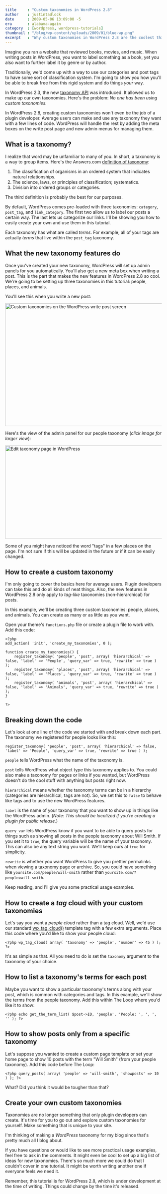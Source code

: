 ```yaml
---
title     : "Custom taxonomies in WordPress 2.8"
author    : justintadlock
date      : 2009-05-06 13:09:00 -5
era       : alabama-again
category  : [wordpress, wordpress-tutorials]
thumbnail : "/blog/wp-content/uploads/2009/01/blue-wp.png"
excerpt   : "Why custom taxonomies in WordPress 2.8 are the coolest thing since sliced bread and how you can easily create your own."
---
```


Imagine you ran a website that reviewed books, movies, and music.  When writing posts in WordPress, you want to label something as a book, yet you also want to further label it by genre or by author.

Traditionally, we'd come up with a way to use our categories and post tags to have some sort of classification system.  I'm going to show you how you'll be able to break free from this rigid system and do things <em>your</em> way.

In WordPress 2.3, the new <a href="http://boren.nu/archives/2007/08/26/wordpress-23-taxonomy-schema/" title="WordPress 2.3 taxonomy schema">taxonomy API</a> was introduced.  It allowed us to make up our own taxonomies.  Here's the problem:  <em>No one has been using custom taxonomies.</em>

In WordPress 2.8, creating custom taxonomies won't even be the job of a plugin developer.  Average users can make and use any taxonomy they want with a few lines of code.  WordPress will handle the rest by adding the meta boxes on the write post page and new admin menus for managing them.

<h2>What is a taxonomy?</h2>

I realize that word may be unfamiliar to many of you.  In short, a taxonomy is a way to group items.  Here's the Answers.com <a href="http://www.answers.com/topic/taxonomy" title="Taxonomy">definition of taxonomy</a>:

<ol>
	<li>The classification of organisms in an ordered system that indicates natural relationships.</li>
	<li>The science, laws, or principles of classification; systematics.</li>
	<li>Division into ordered groups or categories.</li>
</ol>

The third definition is probably the best for our purposes.

By default, WordPress comes pre-loaded with three taxonomies: <code>category</code>, <code>post_tag</code>, and <code>link_category</code>.  The first two allow us to label our posts a certain way.  The last lets us categorize our links.  I'll be showing you how to easily create your own and use them in this tutorial.

Each taxonomy has what are called <em>terms</em>.  For example, all of your tags are actually <em>terms</em> that live within the <code>post_tag</code> taxonomy.

<h2>What the new taxonomy features do</h2>

Once you've created your new taxonomy, WordPress will set up admin panels for you automatically.  You'll also get a new meta box when writing a post.  This is the part that makes the new features in WordPress 2.8 so cool.  We're going to be setting up three taxonomies in this tutorial: people, places, and animals.

You'll see this when you write a new post:

<img src="http://justintadlock.com/blog/wp-content/uploads/2009/05/taxonomies-write-post.png" alt="Custom taxonomies on the WordPress write post screen" title="Custom taxonomies on the WordPress write post screen" width="600" height="393" class="aligncenter size-full wp-image-1655" />

Here's the view of the admin panel for our people taxonomy (<em>click image for larger view</em>):

<a href="http://justintadlock.com/blog/wp-content/uploads/2009/05/taxonomy-edit-large.png" title="Full view of the edit taxonomy page in WordPress"><img src="http://justintadlock.com/blog/wp-content/uploads/2009/05/edit-taxonomy.png" alt="Edit taxonomy page in WordPress" title="Edit taxonomy page in WordPress" width="600" height="299" class="aligncenter size-full wp-image-1658" /></a>

Some of you might have noticed the word "tags" in a few places on the page.  I'm not sure if this will be updated in the future or if it can be easily changed.

<h2>How to create a custom taxonomy</h2>

I'm only going to cover the basics here for average users.  Plugin developers can take this and do all kinds of neat things.  Also, the new features in WordPress 2.8 only apply to <em>tag-like</em> taxonomies (non-hierarchical) for posts.

In this example, we'll be creating three custom taxonomies: people, places, and animals.  You can create as many or as little as you want.

Open your theme's <code>functions.php</code> file or create a plugin file to work with.  Add this code:

<pre><code>&lt;?php
add_action( 'init', 'create_my_taxonomies', 0 );

function create_my_taxonomies() {
	register_taxonomy( 'people', 'post', array( 'hierarchical' => false, 'label' => 'People', 'query_var' => true, 'rewrite' => true ) );
	register_taxonomy( 'places', 'post', array( 'hierarchical' => false, 'label' => 'Places', 'query_var' => true, 'rewrite' => true ) );
	register_taxonomy( 'animals', 'post', array( 'hierarchical' => false, 'label' => 'Animals', 'query_var' => true, 'rewrite' => true ) );
}

?&gt;</code></pre>

<h2>Breaking down the code</h2>

Let's look at one line of the code we started with and break down each part.  The taxonomy we registered for people looks like this:

<pre><code>register_taxonomy( 'people', 'post', array( 'hierarchical' => false, 'label' => 'People', 'query_var' => true, 'rewrite' => true ) );</code></pre>

<code>people</code> tells WordPress what the name of the taxonomy is.

<code>post</code> tells WordPress what object type this taxonomy applies to.  You could also make a taxonomy for pages or links if you wanted, but WordPress doesn't do the cool stuff with anything but posts right now.

<code>hierarchical</code> means whether the taxonomy terms can be in a hierarchy (categories are hierarchical, tags are not).  So, we set this to <code>false</code> to behave like tags and to use the new WordPress features.

<code>label</code> is the name of your taxonomy that you want to show up in things like the WordPress admin.  (<em>Note:  This should be localized if you're creating a plugin for public release.</em>)

<code>query_var</code> lets WordPress know if you want to be able to query posts for things such as showing all posts in the people taxonomy about Will Smith.  If you set it to <code>true</code>, the query variable will be the name of your taxonomy.  This can also be any text string you want.  We'll keep ours at <code>true</code> for simplicity.

<code>rewrite</code> is whether you want WordPress to give you prettier permalinks when viewing a taxonomy page or archive.  So, you could have something like <code>yoursite.com/people/will-smith</code> rather than <code>yoursite.com/?people=will-smith</code>.

Keep reading, and I'll give you some practical usage examples.

<h2>How to create a <em>tag</em> cloud with your custom taxonomies</h2>

Let's say you want a <em>people cloud</em> rather than a tag cloud.  Well, we'd use our standard <a href="http://codex.wordpress.org/Template_Tags/wp_tag_cloud" title="WordPress template tag: wp_tag_cloud()">wp_tag_cloud()</a> template tag with a few extra arguments.  Place this code where you'd like to show your people cloud:

<pre><code>&lt;?php wp_tag_cloud( array( 'taxonomy' => 'people', 'number' => 45 ) ); ?&gt;</code></pre>

It's as simple as that.  All you need to do is set the <code>taxonomy</code> argument to the taxonomy of your choice.

<h2>How to list a taxonomy's terms for each post</h2>

Maybe you want to show a particular taxonomy's terms along with your post, which is common with categories and tags.  In this example, we'll show the terms from the people taxonomy.  Add this within The Loop where you'd like it to show:

<pre><code>&lt;?php echo get_the_term_list( $post->ID, 'people', 'People: ', ', ', '' ); ?&gt;</code></pre>

<h2>How to show posts only from a specific taxonomy</h2>

Let's suppose you wanted to create a custom page template or set your home page to show 10 posts with the term "Will Smith" (from your people taxonomy).  Add this code before The Loop:

<pre><code>&lt;?php query_posts( array( 'people' => 'will-smith', 'showposts' => 10 ) ); ?&gt;</code></pre>

What?  Did you think it would be tougher than that?

<h2>Create your own custom taxonomies</h2>

Taxonomies are no longer something that only plugin developers can create.  It's time for you to go out and explore custom taxonomies for yourself.  Make something that is unique to your site.

I'm thinking of making a <em>WordPress</em> taxonomy for my blog since that's pretty much all I blog about.

If you have questions or would like to see more practical usage examples, feel free to ask in the comments.  It might even be cool to set up a big list of ideas for new taxonomies.  There's so much more we could do that I couldn't cover in one tutorial.  It might be worth writing another one if everyone feels we need it.

<p class="note">Remember, this tutorial is for WordPress 2.8, which is under development at the time of writing.  Things could change by the time it's released.</p>
